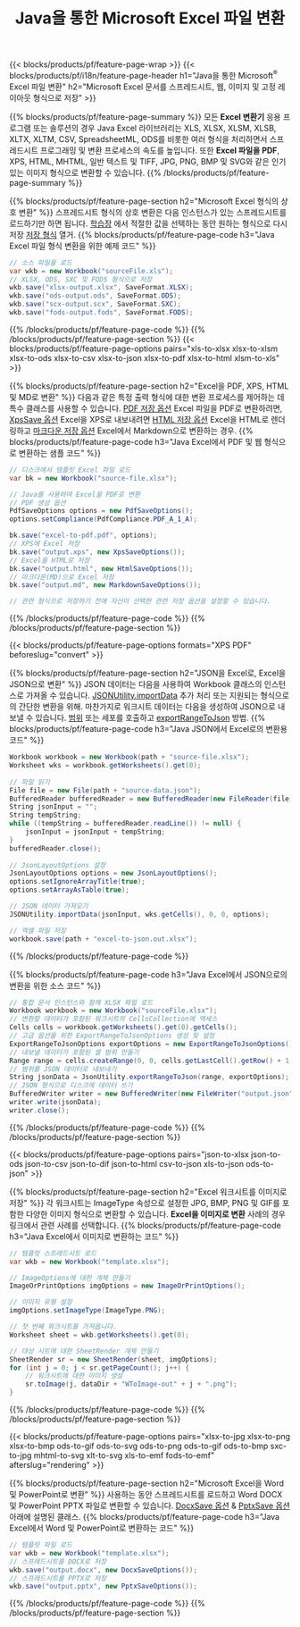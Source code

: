﻿---
title: Java을 통한 Microsoft Excel 파일 변환 
url: /ko/java/conversion/
description: 몇 줄의 Java 코드로 Excel XLS, XLSX, ODS, CSV를 PDF, XPS, HTML, JPEG, HTML 및 기타 널리 사용되는 형식으로 변환합니다.
---
{{< blocks/products/pf/feature-page-wrap >}}
{{< blocks/products/pf/i18n/feature-page-header h1="Java을 통한 Microsoft<sup>&reg;</sup> Excel 파일 변환" h2="Microsoft Excel 문서를 스프레드시트, 웹, 이미지 및 고정 레이아웃 형식으로 저장" >}}

{{% blocks/products/pf/feature-page-summary %}}
모든 **Excel 변환기** 응용 프로그램 또는 솔루션의 경우 Java Excel 라이브러리는 XLS, XLSX, XLSM, XLSB, XLTX, XLTM, CSV, SpreadsheetML, ODS를 비롯한 여러 형식을 처리하면서 스프레드시트 프로그래밍 및 변환 프로세스의 속도를 높입니다. 또한 **Excel 파일을 PDF**, XPS, HTML, MHTML, 일반 텍스트 및 TIFF, JPG, PNG, BMP 및 SVG와 같은 인기 있는 이미지 형식으로 변환할 수 있습니다.
{{% /blocks/products/pf/feature-page-summary %}}

{{% blocks/products/pf/feature-page-section h2="Microsoft Excel 형식의 상호 변환" %}}
스프레드시트 형식의 상호 변환은 다음 인스턴스가 있는 스프레드시트를 로드하기만 하면 됩니다. [학습장](https://apireference.aspose.com/cells/java/com.aspose.cells/Workbook) 에서 적절한 값을 선택하는 동안 원하는 형식으로 다시 저장 [저장 형식](https://apireference.aspose.com/cells/java/com.aspose.cells/SaveFormat) 열거.
{{% blocks/products/pf/feature-page-code h3="Java Excel 파일 형식 변환을 위한 예제 코드" %}}

```cs
// 소스 파일을 로드
var wkb = new Workbook("sourceFile.xls");
// XLSX, ODS, SXC 및 FODS 형식으로 저장
wkb.save("xlsx-output.xlsx", SaveFormat.XLSX);
wkb.save("ods-output.ods", SaveFormat.ODS);
wkb.save("scx-output.scx", SaveFormat.SXC);
wkb.save("fods-output.fods", SaveFormat.FODS);

```
{{% /blocks/products/pf/feature-page-code %}}
{{% /blocks/products/pf/feature-page-section %}}
{{< blocks/products/pf/feature-page-options pairs="xls-to-xlsx xlsx-to-xlsm xlsx-to-ods xlsx-to-csv xlsx-to-json xlsx-to-pdf xlsx-to-html xlsm-to-xls" >}}


{{% blocks/products/pf/feature-page-section h2="Excel을 PDF, XPS, HTML 및 MD로 변환" %}}
다음과 같은 특정 출력 형식에 대한 변환 프로세스를 제어하는 데 특수 클래스를 사용할 수 있습니다. [PDF 저장 옵션](https://apireference.aspose.com/cells/java/com.aspose.cells/PdfSaveOptions) Excel 파일을 PDF로 변환하려면, [XpsSave 옵션](https://apireference.aspose.com/cells/java/com.aspose.cells/XpsSaveOptions) Excel을 XPS로 내보내려면 [HTML 저장 옵션](https://apireference.aspose.com/cells/java/com.aspose.cells/HtmlSaveOptions) Excel을 HTML로 렌더링하고 [마크다운 저장 옵션](https://apireference.aspose.com/cells/java/com.aspose.cells/MarkdownSaveOptions) Excel에서 Markdown으로 변환하는 경우. 
{{% blocks/products/pf/feature-page-code h3="Java Excel에서 PDF 및 웹 형식으로 변환하는 샘플 코드" %}}

```cs
// 디스크에서 템플릿 Excel 파일 로드
var bk = new Workbook("source-file.xlsx");

// Java를 사용하여 Excel을 PDF로 변환
// PDF 생성 옵션
PdfSaveOptions options = new PdfSaveOptions();
options.setCompliance(PdfCompliance.PDF_A_1_A);

bk.save("excel-to-pdf.pdf", options);
// XPS에 Excel 저장
bk.save("output.xps", new XpsSaveOptions());
// Excel을 HTML로 저장
bk.save("output.html", new HtmlSaveOptions());
// 마크다운(MD)으로 Excel 저장
bk.save("output.md", new MarkdownSaveOptions());

// 관련 형식으로 저장하기 전에 자신이 선택한 관련 저장 옵션을 설정할 수 있습니다.

```
{{% /blocks/products/pf/feature-page-code %}}
{{% /blocks/products/pf/feature-page-section %}}

{{< blocks/products/pf/feature-page-options formats="XPS PDF" beforeslug="convert" >}}

{{% blocks/products/pf/feature-page-section h2="JSON을 Excel로, Excel을 JSON으로 변환" %}}
JSON 데이터는 다음을 사용하여 Workbook 클래스의 인스턴스로 가져올 수 있습니다. [JSONUtility.importData](https://apireference.aspose.com/cells/java/com.aspose.cells/jsonutility#importData) 추가 처리 또는 지원되는 형식으로의 간단한 변환을 위해. 마찬가지로 워크시트 데이터는 다음을 생성하여 JSON으로 내보낼 수 있습니다. [범위](https://apireference.aspose.com/cells/java/com.aspose.cells/range) 또는 세포를 호출하고 [exportRangeToJson](https://apireference.aspose.com/cells/java/com.aspose.cells/jsonutility) 방법.
{{% blocks/products/pf/feature-page-code h3="Java JSON에서 Excel로의 변환용 코드" %}}
```cs
Workbook workbook = new Workbook(path + "source-file.xlsx");
Worksheet wks = workbook.getWorksheets().get(0);
		
// 파일 읽기
File file = new File(path + "source-data.json");
BufferedReader bufferedReader = new BufferedReader(new FileReader(file));
String jsonInput = "";
String tempString;
while ((tempString = bufferedReader.readLine()) != null) {
	jsonInput = jsonInput + tempString; 
}
bufferedReader.close();
							
// JsonLayoutOptions 설정
JsonLayoutOptions options = new JsonLayoutOptions();
options.setIgnoreArrayTitle(true);
options.setArrayAsTable(true);

// JSON 데이터 가져오기
JSONUtility.importData(jsonInput, wks.getCells(), 0, 0, options);

// 엑셀 파일 저장
workbook.save(path + "excel-to-json.out.xlsx");

```
{{% /blocks/products/pf/feature-page-code %}}

{{% blocks/products/pf/feature-page-code h3="Java Excel에서 JSON으로의 변환을 위한 소스 코드" %}}
```cs
// 통합 문서 인스턴스와 함께 XLSX 파일 로드
Workbook workbook = new Workbook("sourceFile.xlsx");
// 변환할 데이터가 포함된 워크시트의 CellsCollection에 액세스
Cells cells = workbook.getWorksheets().get(0).getCells();
// 고급 옵션을 위한 ExportRangeToJsonOptions 생성 및 설정
ExportRangeToJsonOptions exportOptions = new ExportRangeToJsonOptions();
// 내보낼 데이터가 포함된 셀 범위 만들기
Range range = cells.createRange(0, 0, cells.getLastCell().getRow() + 1, cells.getLastCell().getColumn() + 1);
// 범위를 JSON 데이터로 내보내기
String jsonData = JsonUtility.exportRangeToJson(range, exportOptions);
// JSON 형식으로 디스크에 데이터 쓰기
BufferedWriter writer = new BufferedWriter(new FileWriter("output.json"));
writer.write(jsonData);
writer.close();    

```
{{% /blocks/products/pf/feature-page-code %}}
{{% /blocks/products/pf/feature-page-section %}}

{{< blocks/products/pf/feature-page-options pairs="json-to-xlsx json-to-ods json-to-csv json-to-dif json-to-html csv-to-json xls-to-json ods-to-json" >}}

{{% blocks/products/pf/feature-page-section h2="Excel 워크시트를 이미지로 저장" %}}
각 워크시트는 ImageType 속성으로 설정한 JPG, BMP, PNG 및 GIF를 포함한 다양한 이미지 형식으로 변환할 수 있습니다. **Excel을 이미지로 변환** 사례의 경우 링크에서 관련 사례를 선택합니다.
{{% blocks/products/pf/feature-page-code h3="Java Excel에서 이미지로 변환하는 코드" %}}
```cs
// 템플릿 스프레드시트 로드
var wkb = new Workbook("template.xlsx");

// ImageOptions에 대한 개체 만들기
ImageOrPrintOptions imgOptions = new ImageOrPrintOptions();

// 이미지 유형 설정
imgOptions.setImageType(ImageType.PNG);

// 첫 번째 워크시트를 가져옵니다.
Worksheet sheet = wkb.getWorksheets().get(0);

// 대상 시트에 대한 SheetRender 개체 만들기
SheetRender sr = new SheetRender(sheet, imgOptions);
for (int j = 0; j < sr.getPageCount(); j++) {
	// 워크시트에 대한 이미지 생성
	sr.toImage(j, dataDir + "WToImage-out" + j + ".png");
}

```
{{% /blocks/products/pf/feature-page-code %}}
{{% /blocks/products/pf/feature-page-section %}}

{{< blocks/products/pf/feature-page-options pairs="xlsx-to-jpg xlsx-to-png xlsx-to-bmp ods-to-gif ods-to-svg ods-to-png ods-to-gif ods-to-bmp sxc-to-jpg mhtml-to-svg xlt-to-svg xls-to-emf fods-to-emf" afterslug="rendering" >}}

{{% blocks/products/pf/feature-page-section h2="Microsoft Excel을 Word 및 PowerPoint로 변환" %}}
사용하는 동안 스프레드시트를 로드하고 Word DOCX 및 PowerPoint PPTX 파일로 변환할 수 있습니다. [DocxSave 옵션](https://apireference.aspose.com/cells/java/com.aspose.cells/DocxSaveOptions) & [PptxSave 옵션](https://apireference.aspose.com/cells/java/com.aspose.cells/PptxSaveOptions) 아래에 설명된 클래스.
{{% blocks/products/pf/feature-page-code h3="Java Excel에서 Word 및 PowerPoint로 변환하는 코드" %}}
```cs
// 템플릿 파일 로드
var wkb = new Workbook("template.xlsx");
// 스프레드시트를 DOCX로 저장
wkb.save("output.docx", new DocxSaveOptions());
// 스프레드시트를 PPTX로 저장
wkb.save("output.pptx", new PptxSaveOptions());

```
{{% /blocks/products/pf/feature-page-code %}}
{{% /blocks/products/pf/feature-page-section %}}